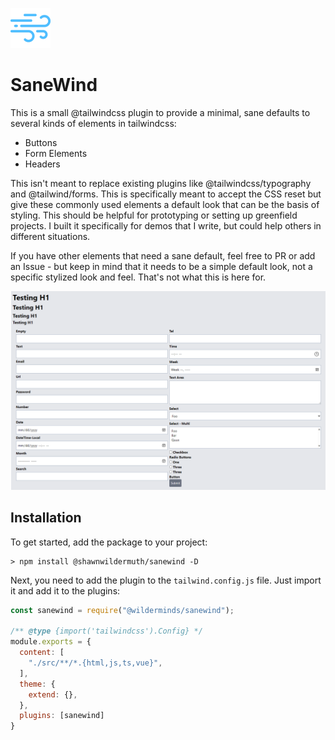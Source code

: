 ![Sane Wind Logo](https://github.com/shawnwildermuth/sanewind/raw/main/logo-sm.png)

# SaneWind

This is a small @tailwindcss plugin to provide a minimal, sane defaults to several kinds of elements in tailwindcss:

- Buttons
- Form Elements
- Headers

This isn't meant to replace existing plugins like @tailwindcss/typography and @tailwind/forms. This is specifically meant to accept the CSS reset but give these commonly used elements a default look that can be the basis of styling. This should be helpful for prototyping or setting up greenfield projects. I built it specifically for demos that I write, but could help others in different situations. 

If you have other elements that need a sane default, feel free to PR or add an Issue - but keep in mind that it needs to be a simple default look, not a specific stylized look and feel. That's not what this is here for.

![Example](https://github.com/shawnwildermuth/sanewind/raw/main/sane.png)

## Installation

To get started, add the package to your project:

```
> npm install @shawnwildermuth/sanewind -D
```

Next, you need to add the plugin to the `tailwind.config.js` file. Just import it and add it to the plugins:

```js
const sanewind = require("@wilderminds/sanewind");

/** @type {import('tailwindcss').Config} */
module.exports = {
  content: [
    "./src/**/*.{html,js,ts,vue}",
  ],
  theme: {
    extend: {},
  },
  plugins: [sanewind]
}
```

